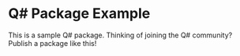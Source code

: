 # Q# Package Example

This is a sample Q# package. Thinking of joining the Q# community? Publish a package like this!
